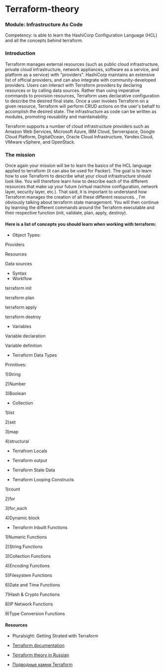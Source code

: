 # Terraform-theory


### Module: Infrastructure As Code
Competency: is able to learn the HashiCorp Configuration Language (HCL) and all the concepts behind terraform.



### Introduction
Terraform manages external resources (such as public cloud infrastructure, private cloud infrastructure, network appliances, software as a service, and platform as a service) with "providers". HashiCorp maintains an extensive list of official providers, and can also integrate with community-developed providers. Users can interact with Terraform providers by declaring resources or by calling data sources. Rather than using imperative commands to provision resources, Terraform uses declarative configuration to describe the desired final state. Once a user invokes Terraform on a given resource, Terraform will perform CRUD actions on the user's behalf to accomplish the desired state. The infrastructure as code can be written as modules, promoting reusability and maintainability.

Terraform supports a number of cloud infrastructure providers such as Amazon Web Services, Microsoft Azure, IBM Cloud, Serverspace, Google Cloud Platform, DigitalOcean, Oracle Cloud Infrastructure, Yandex.Cloud, VMware vSphere, and OpenStack.

### The mission
Once again your mission will be to learn the basics of the HCL language applied to terraform (it can also be used for Packer). The goal is to learn how to use Terraform to describe what your cloud infrastructure should look like. You will therefore learn how to describe each of the different resources that make up your future (virtual machine configuration, network layer, security layer, etc.). That said, it is important to understand how Terraform manages the creation of all these different resources. , I'm obviously talking about terraform state management. You will then continue by learning the different commands around the Terraform executable and their respective function (init, validate, plan, apply, destroy).

#### Here is a list of concepts you should learn when working with terraform:

- Object Types:

Providers

Resources

Data sources

- Syntax
- Workflow

terraform init

terraform plan

terraform apply

terraform destroy
- Variables

Variable declaration

Variable definition

- Terraform Data Types

Primitives:

1)String

2)Number

3)Boolean
- Collection

1)list

2)set

3)map

4)structural
- Terrafrom Locals
- Terraform output
- Terraform State Data


- Terraform Looping Constructs

1)count

2)for

3)for_each

4)Dynamic block

- Terraform Inbuilt Functions

1)Numeric Functions

2)String Functions

3)Collection Functions

4)Encoding Functions

5)Filesystem Functions

6)Date and Time Functions

7)Hash & Crypto Functions

8)IP Network Functions

9)Type Conversion Functions


#### Resources
- Pluralsight: Getting Strated with Terraform 

- [Terraform documentation](https://www.terraform.io/language)

- [Terraform theory in Russian](https://habr.com/ru/post/537808/)

- [Подводные камни Terraform](https://habr.com/ru/company/piter/blog/496820/)
